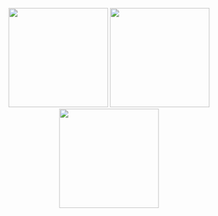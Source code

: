 <p align="center"> <img src="https://github.com/user-attachments/assets/340199f6-2643-4b1c-b65a-22c443a91208" width="200"/> <img src="https://github.com/user-attachments/assets/340199f6-2643-4b1c-b65a-22c443a91208" width="200"/> <img src="https://github.com/user-attachments/assets/340199f6-2643-4b1c-b65a-22c443a91208" width="200"/> </p>
